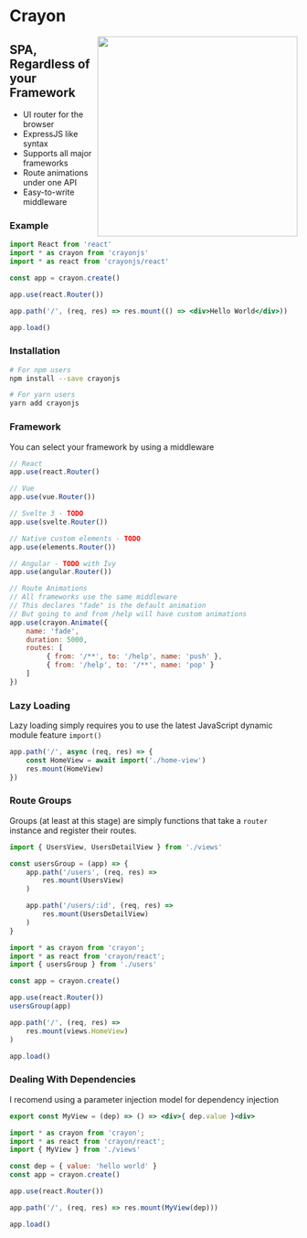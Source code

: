 # Crayon

<img align="right" width="350px" src="https://alshdavid.github.io/crayon/docs/logo.png">

## SPA, Regardless of your Framework

- UI router for the browser
- ExpressJS like syntax
- Supports all major frameworks
- Route animations under one API
- Easy-to-write middleware

### Example

```jsx
import React from 'react'
import * as crayon from 'crayonjs'
import * as react from 'crayonjs/react'

const app = crayon.create()

app.use(react.Router())

app.path('/', (req, res) => res.mount(() => <div>Hello World</div>))

app.load()
```

### Installation

```bash
# For npm users
npm install --save crayonjs

# For yarn users
yarn add crayonjs
```

### Framework

You can select your framework by using a middleware

```javascript
// React
app.use(react.Router()

// Vue 
app.use(vue.Router())

// Svelte 3 - TODO
app.use(svelte.Router())

// Native custom elements - TODO
app.use(elements.Router())

// Angular - TODO with Ivy
app.use(angular.Router())

// Route Animations 
// All frameworks use the same middleware
// This declares "fade" is the default animation
// But going to and from /help will have custom animations
app.use(crayon.Animate({
    name: 'fade',
    duration: 5000,
    routes: [
         { from: '/**', to: '/help', name: 'push' },
         { from: '/help', to: '/**', name: 'pop' }
    ]
})
```

### Lazy Loading

Lazy loading simply requires you to use the latest JavaScript dynamic module feature `import()`

```javascript
app.path('/', async (req, res) => {
    const HomeView = await import('./home-view')
    res.mount(HomeView)
})
```

### Route Groups

Groups (at least at this stage) are simply functions that take a `router` instance and register their routes.

```javascript
import { UsersView, UsersDetailView } from './views'

const usersGroup = (app) => {
    app.path('/users', (req, res) =>
        res.mount(UsersView)
    )

    app.path('/users/:id', (req, res) =>
        res.mount(UsersDetailView)
    )
}
```

```javascript
import * as crayon from 'crayon';
import * as react from 'crayon/react';
import { usersGroup } from './users'

const app = crayon.create()

app.use(react.Router())
usersGroup(app)

app.path('/', (req, res) =>
    res.mount(views.HomeView)
)

app.load()
```

### Dealing With Dependencies

I recomend using a parameter injection model for dependency injection

```jsx
export const MyView = (dep) => () => <div>{ dep.value }<div>
```

```javascript
import * as crayon from 'crayon';
import * as react from 'crayon/react';
import { MyView } from './views'

const dep = { value: 'hello world' }
const app = crayon.create()

app.use(react.Router())

app.path('/', (req, res) => res.mount(MyView(dep)))

app.load()
```
